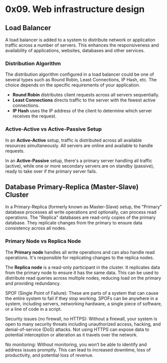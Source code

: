 # 0x09. Web infrastructure design

## Load Balancer
A load balancer is added to a system to distribute network or application traffic across a number of servers. This enhances the responsiveness and availability of applications, websites, databases and other services. 

### Distribution Algorithm
The distribution algorithm configured in a load balancer could be one of several types such as Round Robin, Least Connections, IP Hash, etc. The choice depends on the specific requirements of your application.

- **Round Robin** distributes client requests across all servers sequentially.
- **Least Connections** directs traffic to the server with the fewest active connections.
- **IP Hash** uses the IP address of the client to determine which server receives the request.

### Active-Active vs Active-Passive Setup
In an **Active-Active** setup, traffic is distributed across all available resources simultaneously. All servers are online and available to handle requests.

In an **Active-Passive** setup, there's a primary server handling all traffic (active), while one or more secondary servers are on standby (passive), ready to take over if the primary server fails.

## Database Primary-Replica (Master-Slave) Cluster
In a Primary-Replica (formerly known as Master-Slave) setup, the "Primary" database processes all write operations and optionally, can process read operations. The "Replica" databases are read-only copies of the primary database. They replicate changes from the primary to ensure data consistency across all nodes.

### Primary Node vs Replica Node
The **Primary node** handles all write operations and can also handle read operations. It's responsible for replicating changes to the replica nodes.

The **Replica node** is a read-only participant in the cluster. It replicates data from the primary node to ensure it has the same data. This can be used to distribute read queries across multiple nodes, reducing load on the primary and providing redundancy.

SPOF (Single Point of Failure): These are parts of a system that can cause the entire system to fail if they stop working. SPOFs can be anywhere in a system, including servers, networking hardware, a single piece of software, or a line of code in a script.

Security issues (no firewall, no HTTPS): Without a firewall, your system is open to many security threats including unauthorized access, hacking, and denial-of-service (DoS) attacks. Not using HTTPS can expose data to potential interception or alteration as it travels over the network.

No monitoring: Without monitoring, you won’t be able to identify and address issues promptly. This can lead to increased downtime, loss of productivity, and potential loss of revenue.